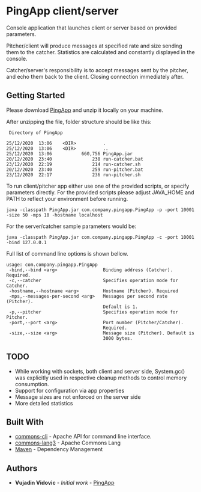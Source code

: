 # PingApp client/server

Console application that launches client or server based on provided parameters. 

Pitcher/client will produce messages at specified rate and size sending them to the catcher. Statistics are calculated and constantly displayed in the console.

Catcher/server's responsibility is to accept messages sent by the pitcher, and echo them back to the client. Closing connection immediately after. 

## Getting Started

Please download [PingApp](https://github.com/vujadinv/pingapp/blob/main/PingApp.zip) and unzip it locally on your machine.

After unzipping the file, folder structure should be like this:
```
 Directory of PingApp

25/12/2020  13:06    <DIR>          .
25/12/2020  13:06    <DIR>          ..
25/12/2020  13:06           660,756 PingApp.jar
20/12/2020  23:40               238 run-catcher.bat
23/12/2020  22:19               214 run-catcher.sh
20/12/2020  23:40               259 run-pitcher.bat
23/12/2020  22:17               236 run-pitcher.sh
```

To run client/pitcher app either use one of the provided scripts, or specify parameters directly. For the provided scripts please adjust JAVA_HOME and PATH to reflect your environment before running.

```
java -classpath PingApp.jar com.company.pingapp.PingApp -p -port 10001 -size 50 -mps 10 -hostname localhost
```

For the server/catcher sample parameters would be:

```
java -classpath PingApp.jar com.company.pingapp.PingApp -c -port 10001 -bind 127.0.0.1
```

Full list of command line options is shown bellow.

```
usage: com.company.pingapp.PingApp
 -bind,--bind <arg>                 Binding address (Catcher). Required.
 -c,--catcher                       Specifies operation mode for Catcher.
 -hostname,--hostname <arg>         Hostname (Pitcher). Required
 -mps,--messages-per-second <arg>   Messages per second rate (Pitcher).
                                    Default is 1.
 -p,--pitcher                       Specifies operation mode for Pitcher.
 -port,--port <arg>                 Port number (Pitcher/Catcher).
                                    Required.
 -size,--size <arg>                 Message size (Pitcher). Default is
                                    3000 bytes.
```

## TODO

* While working with sockets, both client and server side, System.gc() was explicitly used in respective cleanup methods to control memory consumption.
* Support for configuration via app properties
* Message sizes are not enforced on the server side
* More detailed statistics

## Built With

* [commons-cli](https://mvnrepository.com/artifact/commons-cli/commons-cli) - Apache API for command line interface.
* [commons-lang3](https://mvnrepository.com/artifact/org.apache.commons/commons-lang3) - Apache Commons Lang
* [Maven](https://maven.apache.org/) - Dependency Management


## Authors

* **Vujadin Vidovic** - *Initial work* - [PingApp](https://github.com/vujadinv/pingapp)

